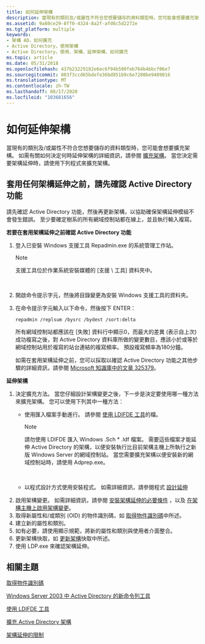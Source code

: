 ```yaml
---
title: 如何延伸架構
description: 當現有的類別及/或屬性不符合您想要儲存的資料類型時，您可能會想要擴充架構。
ms.assetid: 9a80ce29-8ff0-4324-8a2f-afd6c5d2272e
ms.tgt_platform: multiple
keywords:
- 架構 AD，如何擴充
- Active Directory，使用架構
- Active Directory，使用、架構、延伸架構、如何擴充
ms.topic: article
ms.date: 05/31/2018
ms.openlocfilehash: 437b23229182e6ec6f94b500feb764b4bbcf06e7
ms.sourcegitcommit: 803f3ccd65bdefe36bd851b9c6e7280be9489016
ms.translationtype: MT
ms.contentlocale: zh-TW
ms.lasthandoff: 08/17/2020
ms.locfileid: "103681656"
---
```

# <a name="how-to-extend-the-schema"></a>如何延伸架構

當現有的類別及/或屬性不符合您想要儲存的資料類型時，您可能會想要擴充架構。 如需有關如何決定何時延伸架構的詳細資訊，請參閱 [擴充架構](extending-the-schema.md)。 當您決定需要架構延伸時，請使用下列程式來擴充架構。

## <a name="verify-active-directory-functionality-before-you-apply-any-schema-extensions"></a>套用任何架構延伸之前，請先確認 Active Directory 功能

請先確認 Active Directory 功能，然後再更新架構，以協助確保架構延伸模組不會發生錯誤。 至少要確定樹系的所有網域控制站都在線上，並且執行輸入複寫。

**若要在套用架構延伸之前確認 Active Directory 功能**

1.  登入已安裝 Windows 支援工具 Repadmin.exe 的系統管理工作站。
    > [!Note]  
    > 支援工具位於作業系統安裝媒體的 [支援 \\ 工具] 資料夾中。

     

2.  開啟命令提示字元，然後將目錄變更為安裝 Windows 支援工具的資料夾。
3.  在命令提示字元輸入以下命令，然後按下 ENTER：

    ``` syntax
    repadmin /replsum /bysrc /bydest /sort:delta
    ```

    所有網域控制站都應該在 [失敗] 資料行中顯示0，而最大的差異 (表示自上次) 成功複寫之後，對 Active Directory 資料庫所做的變更數目，應該小於或等於網域控制站用於複寫的站台連結的複寫頻率。 預設複寫頻率為180分鐘。

    如需在套用架構延伸之前，您可以採取以確認 Active Directory 功能之其他步驟的詳細資訊，請參閱 [Microsoft 知識庫中的文章 325379](https://support.microsoft.com/kb/325379/en-us)。

**延伸架構**

1.  決定擴充方法。 當您仔細設計架構變更之後，下一步是決定要使用哪一種方法來擴充架構。 您可以使用下列其中一種方法：
    -   使用匯入檔案手動進行。 請參閱 [使用 LDIFDE 工具](/previous-versions/office/developer/exchange-server-2003/ms870068(v=exchg.65))的檔。
        > [!Note]  
        > 請勿使用 LDIFDE 匯入 Windows .Sch \* .ldf 檔案。 需要這些檔案才能延伸 Active Directory 的架構，以便安裝執行比目前架構主機上所執行之新版 Windows Server 的網域控制站。 當您需要擴充架構以便安裝新的網域控制站時，請使用 Adprep.exe。

         

    -   以程式設計方式使用安裝程式。 如需詳細資訊，請參閱程式 [設計延伸](programmatic-extension.md)
2.  啟用架構變更。 如需詳細資訊，請參閱 [安裝架構延伸的必要條件](prerequisites-for-installing-a-schema-extension.md) ，以及 [在架構主機上啟用架構變更](enabling-schema-changes-at-the-schema-master.md)。
3.  取得新屬性和/或類別 (OID) 的物件識別碼，如 [取得物件識別碼](obtaining-an-object-identifier.md)中所述。
4.  建立新的屬性和類別。
5.  如有必要，請使用顯示規範，將新的屬性和類別與使用者介面整合。
6.  更新架構快取，如 [更新架構](updating-the-schema-cache.md)快取中所述。
7.  使用 LDP.exe 來確認架構延伸。

## <a name="related-topics"></a>相關主題

<dl> <dt>

[取得物件識別碼](obtaining-an-object-identifier.md)
</dt> <dt>

[Windows Server 2003 中 Active Directory 的新命令列工具](https://support.microsoft.com/kb/298882)
</dt> <dt>

[使用 LDIFDE 工具](/previous-versions/office/developer/exchange-server-2003/ms870068(v=exchg.65))
</dt> <dt>

[擴充 Active Directory 架構](/previous-versions/ms806972(v=msdn.10))
</dt> <dt>

[架構延伸的限制](restrictions-on-schema-extension.md)
</dt> </dl>

 

 